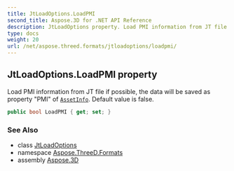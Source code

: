 ```yaml
---
title: JtLoadOptions.LoadPMI
second_title: Aspose.3D for .NET API Reference
description: JtLoadOptions property. Load PMI information from JT file if possible the data will be saved as property PMI of AssetInfo. Default value is false
type: docs
weight: 20
url: /net/aspose.threed.formats/jtloadoptions/loadpmi/
---
```

## JtLoadOptions.LoadPMI property

Load PMI information from JT file if possible, the data will be saved as property "PMI" of [`AssetInfo`](../../../aspose.threed/scene/assetinfo/). Default value is false.

```csharp
public bool LoadPMI { get; set; }
```

### See Also

* class [JtLoadOptions](../)
* namespace [Aspose.ThreeD.Formats](../../../aspose.threed.formats/)
* assembly [Aspose.3D](../../../)


